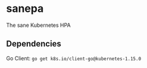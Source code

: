 # sanepa

The sane Kubernetes HPA

## Dependencies

Go Client: `go get k8s.io/client-go@kubernetes-1.15.0`
